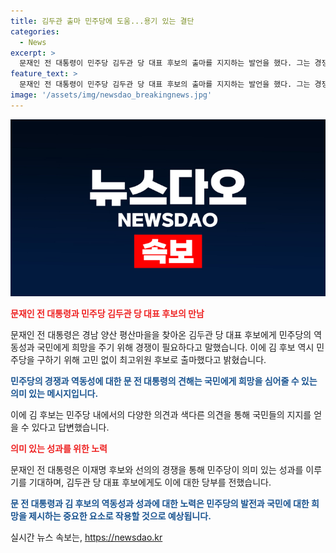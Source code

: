 ```yaml
---
title: 김두관 출마 민주당에 도움...용기 있는 결단
categories:
  - News
excerpt: >
  문재인 전 대통령이 민주당 김두관 당 대표 후보의 출마를 지지하는 발언을 했다. 그는 경쟁이 있어야 역동성을 살리고 국민에게 희망을 줄 수 있다고 강조했으며, 이재명 후보와의 선의의 경쟁을 통해 의미 있는 성과를 내달라고 당부했다. 김 후보는 민주당을 구하는 일이라 큰 계산 없이 나섰다며 5인 1색의 단일화를 우려했다.
feature_text: >
  문재인 전 대통령이 민주당 김두관 당 대표 후보의 출마를 지지하는 발언을 했다. 그는 경쟁이 있어야 역동성을 살리고 국민에게 희망을 줄 수 있다고 강조했으며, 이재명 후보와의 선의의 경쟁을 통해 의미 있는 성과를 내달라고 당부했다. 김 후보는 민주당을 구하는 일이라 큰 계산 없이 나섰다며 5인 1색의 단일화를 우려했다.
image: '/assets/img/newsdao_breakingnews.jpg'
---
```


<p><img src="/assets/img/newsdao_breakingnews.jpg" alt="koreaapp 속보" /></p>

<p><b><span style="color: #ee2323;">문재인 전 대통령과 민주당 김두관 당 대표 후보의 만남</span></b></p>

<p>문재인 전 대통령은 경남 양산 평산마을을 찾아온 김두관 당 대표 후보에게 민주당의 역동성과 국민에게 희망을 주기 위해 경쟁이 필요하다고 말했습니다. 이에 김 후보 역시 민주당을 구하기 위해 고민 없이 최고위원 후보로 출마했다고 밝혔습니다.</p>

<p><b><span style="color: #1a5490;">민주당의 경쟁과 역동성에 대한 문 전 대통령의 견해는 국민에게 희망을 심어줄 수 있는 의미 있는 메시지입니다.</span></b></p>

<p>이에 김 후보는 민주당 내에서의 다양한 의견과 색다른 의견을 통해 국민들의 지지를 얻을 수 있다고 답변했습니다.</p>

<p><b><span style="color: #ee2323;">의미 있는 성과를 위한 노력</span></b></p>

<p>문재인 전 대통령은 이재명 후보와 선의의 경쟁을 통해 민주당이 의미 있는 성과를 이루기를 기대하며, 김두관 당 대표 후보에게도 이에 대한 당부를 전했습니다.</p>

<p><b><span style="color: #1a5490;">문 전 대통령과 김 후보의 역동성과 성과에 대한 노력은 민주당의 발전과 국민에 대한 희망을 제시하는 중요한 요소로 작용할 것으로 예상됩니다.</span></b></p>
실시간 뉴스 속보는, <a href="https://newsdao.kr" rel="dofollow">https://newsdao.kr</a>


